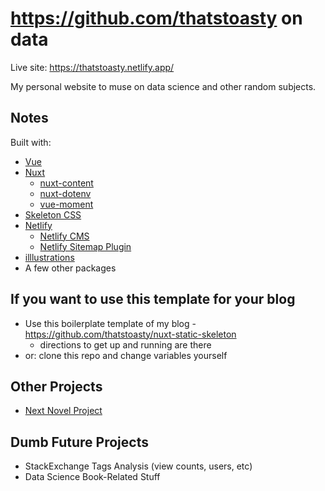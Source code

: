 # https://github.com/thatstoasty on data

Live site: https://thatstoasty.netlify.app/

My personal website to muse on data science and other random subjects.

## Notes

Built with:
- [Vue](https://vuejs.org/)
- [Nuxt](https://nuxtjs.org/)
    - [nuxt-content](https://content.nuxtjs.org/)
    - [nuxt-dotenv](https://github.com/nuxt-community/dotenv-module)
    - [vue-moment](https://github.com/brockpetrie/vue-moment)
- [Skeleton CSS](http://getskeleton.com/)
- [Netlify](https://www.netlify.com/)
    - [Netlify CMS](https://www.netlifycms.org/)
    - [Netlify Sitemap Plugin](https://github.com/netlify-labs/netlify-plugin-sitemap)
- [illlustrations](https://illlustrations.co/)
- A few other packages

## If you want to use this template for your blog

- Use this boilerplate template of my blog - https://github.com/thatstoasty/nuxt-static-skeleton
    - directions to get up and running are there
- or: clone this repo and change variables yourself

## Other Projects

- [Next Novel Project](https://nextnovelproject.com/)

## Dumb Future Projects 

- StackExchange Tags Analysis (view counts, users, etc)
- Data Science Book-Related Stuff